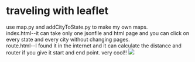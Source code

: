# traveling with leaflet

use map.py and addCityToState.py to make my own maps.<br>
index.html--it can take only one jsonfile and html page and you can click on every state and every city without changing pages.<br>
route.html--I found it in the internet and it can calculate the distance and router if you give it start and end point. very cool!!
<img src='https://drive.google.com/uc?export=view&id=12r72CndXKVdT--64MpTKoZJ6zrf5hIE-'>

